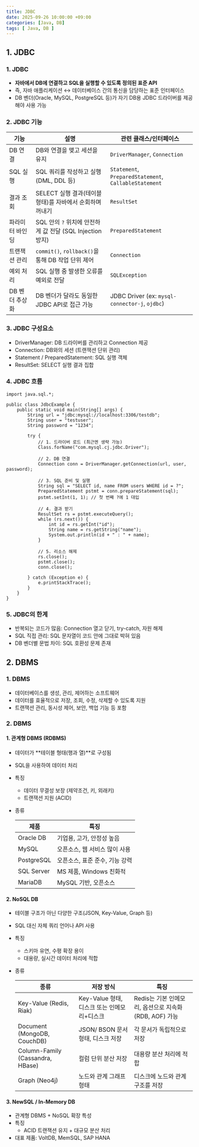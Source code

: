 ```yaml
---
title: JDBC
date: 2025-09-26 10:00:00 +09:00
categories: [Java, DB]
tags: [ Java, DB ]
---
```


## 1. JDBC
### 1. JDBC
 - **자바에서 DB에 연결하고 SQL을 실행할 수 있도록 정의된 표준 API**
 - 즉, 자바 애플리케이션 ↔ 데이터베이스 간의 통신을 담당하는 표준 인터페이스
 - DB 벤더(Oracle, MySQL, PostgreSQL 등)가 자기 DB용 JDBC 드라이버를 제공해야 사용 가능

### 2. JDBC 기능

| 기능        | 설명                                          | 관련 클래스/인터페이스                                          |
|-----------| ------------------------------------------- | ----------------------------------------------------- |
| DB 연결     | DB와 연결을 맺고 세션을 유지                           | `DriverManager`, `Connection`                         |
| SQL 실행    | SQL 쿼리를 작성하고 실행 (DML, DDL 등)                | `Statement`, `PreparedStatement`, `CallableStatement` |
| 결과 조회     | SELECT 실행 결과(테이블 형태)를 자바에서 순회하며 꺼내기         | `ResultSet`                                           |
| 파라미터 바인딩  | SQL 안의 `?` 위치에 안전하게 값 전달 (SQL Injection 방지) | `PreparedStatement`                                   |
| 트랜잭션 관리   | `commit()`, `rollback()`을 통해 DB 작업 단위 제어    | `Connection`                                          |
| 예외 처리     | SQL 실행 중 발생한 오류를 예외로 전달                     | `SQLException`                                        |
| DB 벤더 추상화 | DB 벤더가 달라도 동일한 JDBC API로 접근 가능              | JDBC Driver (ex: `mysql-connector-j`, `ojdbc`)        |

### 3. JDBC 구성요소
 - DriverManager: DB 드라이버를 관리하고 Connection 제공
 - Connection: DB와의 세션 (트랜잭션 단위 관리)
 - Statement / PreparedStatement: SQL 실행 객체
 - ResultSet: SELECT 실행 결과 집합

### 4. JDBC 흐름
```
import java.sql.*;

public class JdbcExample {
    public static void main(String[] args) {
        String url = "jdbc:mysql://localhost:3306/testdb";
        String user = "testuser";
        String password = "1234";

        try {
            // 1. 드라이버 로드 (최근엔 생략 가능)
            Class.forName("com.mysql.cj.jdbc.Driver");

            // 2. DB 연결
            Connection conn = DriverManager.getConnection(url, user, password);

            // 3. SQL 준비 및 실행
            String sql = "SELECT id, name FROM users WHERE id = ?";
            PreparedStatement pstmt = conn.prepareStatement(sql);
            pstmt.setInt(1, 1); // 첫 번째 ?에 1 대입

            // 4. 결과 받기
            ResultSet rs = pstmt.executeQuery();
            while (rs.next()) {
                int id = rs.getInt("id");
                String name = rs.getString("name");
                System.out.println(id + " : " + name);
            }

            // 5. 리소스 해제
            rs.close();
            pstmt.close();
            conn.close();

        } catch (Exception e) {
            e.printStackTrace();
        }
    }
}
```

### 5. JDBC의 한계
- 반복되는 코드가 많음: Connection 열고 닫기, try-catch, 자원 해제
- SQL 직접 관리: SQL 문자열이 코드 안에 그대로 박혀 있음
- DB 벤더별 문법 차이: SQL 호환성 문제 존재

## 2. DBMS
### 1. DBMS
 - 데이터베이스를 생성, 관리, 제어하는 소프트웨어
 - 데이터를 효율적으로 저장, 조회, 수정, 삭제할 수 있도록 지원
 - 트랜잭션 관리, 동시성 제어, 보안, 백업 기능 등 포함

### 2. DBMS
#### 1. 관계형 DBMS (RDBMS)
 - 데이터가 **테이블 형태(행과 열)**로 구성됨
 - SQL을 사용하여 데이터 처리
 - 특징
   - 데이터 무결성 보장 (제약조건, 키, 외래키)
   - 트랜잭션 지원 (ACID)
 - 종류

   | 제품 | 특징 |
   |------|------|
   | Oracle DB | 기업용, 고가, 안정성 높음 |
   | MySQL | 오픈소스, 웹 서비스 많이 사용 |
   | PostgreSQL | 오픈소스, 표준 준수, 기능 강력 |
   | SQL Server | MS 제품, Windows 친화적 |
   | MariaDB | MySQL 기반, 오픈소스 |

#### 2. NoSQL DB
 - 테이블 구조가 아닌 다양한 구조(JSON, Key-Value, Graph 등)
 - SQL 대신 자체 쿼리 언어나 API 사용
 - 특징
    - 스키마 유연, 수평 확장 용이
    - 대용량, 실시간 데이터 처리에 적합
 - 종류

   | 종류                               | 저장 방식                         | 특징                                    |
   | -------------------------------- | ----------------------------- | ------------------------------------- |
   | Key-Value (Redis, Riak)          | Key-Value 형태, 디스크 또는 인메모리+디스크 | Redis는 기본 인메모리, 옵션으로 지속화(RDB, AOF) 가능 |
   | Document (MongoDB, CouchDB)      | JSON/ BSON 문서 형태, 디스크 저장      | 각 문서가 독립적으로 저장                        |
   | Column-Family (Cassandra, HBase) | 컬럼 단위 분산 저장                   | 대용량 분산 처리에 적합                         |
   | Graph (Neo4j)                    | 노드와 관계 그래프 형태                 | 디스크에 노드와 관계 구조를 저장                    |

#### 3. NewSQL / In-Memory DB
 - 관계형 DBMS + NoSQL 확장 특성
 - 특징
   - ACID 트랜잭션 유지 + 대규모 분산 처리
 - 대표 제품: VoltDB, MemSQL, SAP HANA

